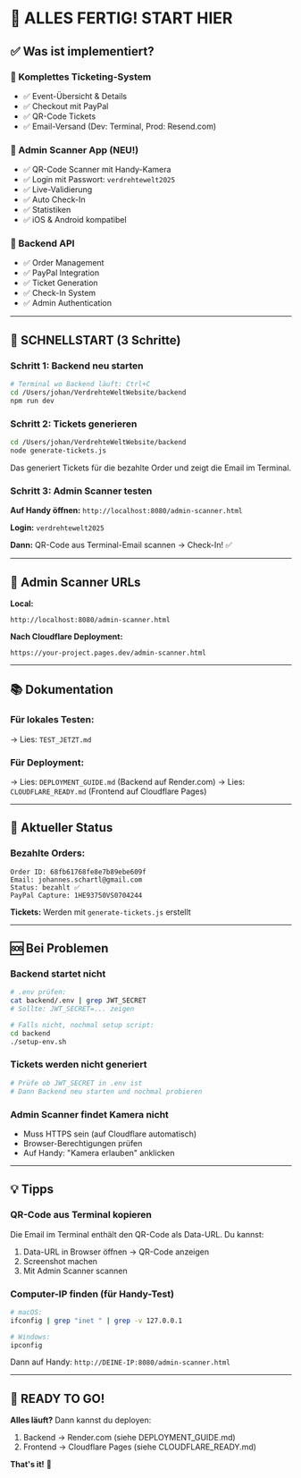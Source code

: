 # 🎉 ALLES FERTIG! START HIER

## ✅ Was ist implementiert?

### 🎫 Komplettes Ticketing-System
- ✅ Event-Übersicht & Details
- ✅ Checkout mit PayPal
- ✅ QR-Code Tickets
- ✅ Email-Versand (Dev: Terminal, Prod: Resend.com)

### 📱 Admin Scanner App (NEU!)
- ✅ QR-Code Scanner mit Handy-Kamera
- ✅ Login mit Passwort: `verdrehtewelt2025`
- ✅ Live-Validierung
- ✅ Auto Check-In
- ✅ Statistiken
- ✅ iOS & Android kompatibel

### 🔧 Backend API
- ✅ Order Management
- ✅ PayPal Integration
- ✅ Ticket Generation
- ✅ Check-In System
- ✅ Admin Authentication

---

## 🚀 SCHNELLSTART (3 Schritte)

### Schritt 1: Backend neu starten
```bash
# Terminal wo Backend läuft: Ctrl+C
cd /Users/johan/VerdrehteWeltWebsite/backend
npm run dev
```

### Schritt 2: Tickets generieren
```bash
cd /Users/johan/VerdrehteWeltWebsite/backend
node generate-tickets.js
```

Das generiert Tickets für die bezahlte Order und zeigt die Email im Terminal.

### Schritt 3: Admin Scanner testen
**Auf Handy öffnen:** `http://localhost:8080/admin-scanner.html`

**Login:** `verdrehtewelt2025`

**Dann:** QR-Code aus Terminal-Email scannen → Check-In! ✅

---

## 📱 Admin Scanner URLs

**Local:**
```
http://localhost:8080/admin-scanner.html
```

**Nach Cloudflare Deployment:**
```
https://your-project.pages.dev/admin-scanner.html
```

---

## 📚 Dokumentation

### Für lokales Testen:
→ Lies: `TEST_JETZT.md`

### Für Deployment:
→ Lies: `DEPLOYMENT_GUIDE.md` (Backend auf Render.com)
→ Lies: `CLOUDFLARE_READY.md` (Frontend auf Cloudflare Pages)

---

## 🎯 Aktueller Status

### Bezahlte Orders:
```
Order ID: 68fb61768fe8e7b89ebe609f
Email: johannes.schartl@gmail.com
Status: bezahlt ✅
PayPal Capture: 1HE93750VS0704244
```

**Tickets:** Werden mit `generate-tickets.js` erstellt

---

## 🆘 Bei Problemen

### Backend startet nicht
```bash
# .env prüfen:
cat backend/.env | grep JWT_SECRET
# Sollte: JWT_SECRET=... zeigen

# Falls nicht, nochmal setup script:
cd backend
./setup-env.sh
```

### Tickets werden nicht generiert
```bash
# Prüfe ob JWT_SECRET in .env ist
# Dann Backend neu starten und nochmal probieren
```

### Admin Scanner findet Kamera nicht
- Muss HTTPS sein (auf Cloudflare automatisch)
- Browser-Berechtigungen prüfen
- Auf Handy: "Kamera erlauben" anklicken

---

## 💡 Tipps

### QR-Code aus Terminal kopieren
Die Email im Terminal enthält den QR-Code als Data-URL. Du kannst:
1. Data-URL in Browser öffnen → QR-Code anzeigen
2. Screenshot machen
3. Mit Admin Scanner scannen

### Computer-IP finden (für Handy-Test)
```bash
# macOS:
ifconfig | grep "inet " | grep -v 127.0.0.1

# Windows:
ipconfig
```

Dann auf Handy: `http://DEINE-IP:8080/admin-scanner.html`

---

## 🎉 READY TO GO!

**Alles läuft?** Dann kannst du deployen:
1. Backend → Render.com (siehe DEPLOYMENT_GUIDE.md)
2. Frontend → Cloudflare Pages (siehe CLOUDFLARE_READY.md)

**That's it!** 🚀
